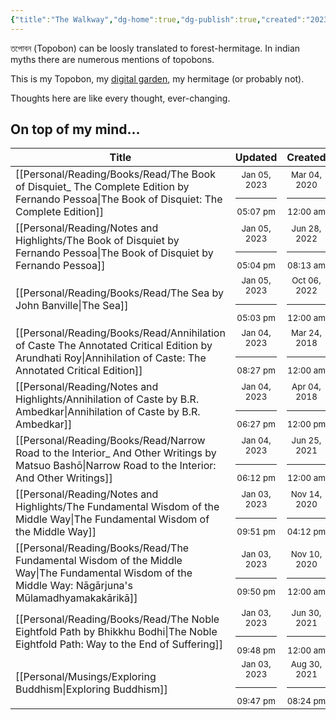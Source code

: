 ```yaml
---
{"title":"The Walkway","dg-home":true,"dg-publish":true,"created":"2023-01-02T21:30:15+06:00","updated":"2023-01-04T20:27:56+06:00","metatags":{"description":"Utsob's Digital Garden","og:description":"Utsob's Digital Garden"},"permalink":"/the-walkway/","tags":"gardenEntry","dgPassFrontmatter":true}
---
```


তপোবন (Topobon) can be loosly translated to forest-hermitage. In indian myths there are numerous mentions of topobons.

This is my Topobon, my [digital garden](https://cagrimmett.com/notes/2020/11/08/what-are-digital-gardens/), my hermitage (or probably not).

Thoughts here are like every thought, ever-changing.

## On top of my mind…
| Title                                                                                                                                                           | Updated                                                   | Created                                                   |
| --------------------------------------------------------------------------------------------------------------------------------------------------------------- | --------------------------------------------------------- | --------------------------------------------------------- |
| [[Personal/Reading/Books/Read/The Book of Disquiet_ The Complete Edition by Fernando Pessoa\|The Book of Disquiet: The Complete Edition]]                    | <center><small>Jan 05, 2023<hr/>05:07 pm</small></center> | <center><small>Mar 04, 2020<hr/>12:00 am</small></center> |
| [[Personal/Reading/Notes and Highlights/The Book of Disquiet by Fernando Pessoa\|The Book of Disquiet by Fernando Pessoa]]                                   | <center><small>Jan 05, 2023<hr/>05:04 pm</small></center> | <center><small>Jun 28, 2022<hr/>08:13 am</small></center> |
| [[Personal/Reading/Books/Read/The Sea by John Banville\|The Sea]]                                                                                            | <center><small>Jan 05, 2023<hr/>05:03 pm</small></center> | <center><small>Oct 06, 2022<hr/>12:00 am</small></center> |
| [[Personal/Reading/Books/Read/Annihilation of Caste The Annotated Critical Edition by Arundhati Roy\|Annihilation of Caste: The Annotated Critical Edition]] | <center><small>Jan 04, 2023<hr/>08:27 pm</small></center> | <center><small>Mar 24, 2018<hr/>12:00 am</small></center> |
| [[Personal/Reading/Notes and Highlights/Annihilation of Caste by B.R. Ambedkar\|Annihilation of Caste by B.R. Ambedkar]]                                     | <center><small>Jan 04, 2023<hr/>06:27 pm</small></center> | <center><small>Apr 04, 2018<hr/>12:00 pm</small></center> |
| [[Personal/Reading/Books/Read/Narrow Road to the Interior_ And Other Writings by Matsuo Bashō\|Narrow Road to the Interior: And Other Writings]]             | <center><small>Jan 04, 2023<hr/>06:12 pm</small></center> | <center><small>Jun 25, 2021<hr/>12:00 am</small></center> |
| [[Personal/Reading/Notes and Highlights/The Fundamental Wisdom of the Middle Way\|The Fundamental Wisdom of the Middle Way]]                                 | <center><small>Jan 03, 2023<hr/>09:51 pm</small></center> | <center><small>Nov 14, 2020<hr/>04:12 pm</small></center> |
| [[Personal/Reading/Books/Read/The Fundamental Wisdom of the Middle Way\|The Fundamental Wisdom of the Middle Way: Nāgārjuna's Mūlamadhyamakakārikā]]         | <center><small>Jan 03, 2023<hr/>09:50 pm</small></center> | <center><small>Nov 10, 2020<hr/>12:00 am</small></center> |
| [[Personal/Reading/Books/Read/The Noble Eightfold Path by Bhikkhu Bodhi\|The Noble Eightfold Path: Way to the End of Suffering]]                             | <center><small>Jan 03, 2023<hr/>09:48 pm</small></center> | <center><small>Jun 30, 2021<hr/>12:00 am</small></center> |
| [[Personal/Musings/Exploring Buddhism\|Exploring Buddhism]]                                                                                                  | <center><small>Jan 03, 2023<hr/>09:47 pm</small></center> | <center><small>Aug 30, 2021<hr/>08:24 pm</small></center> |

